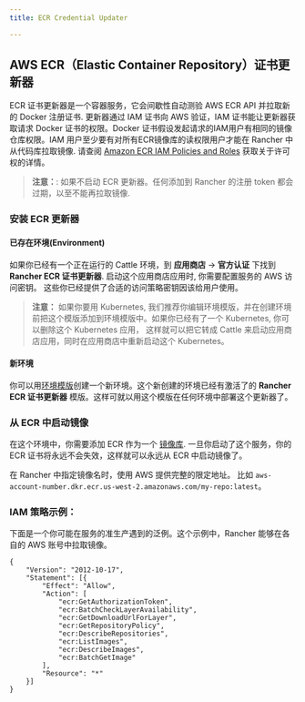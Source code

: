 ```yaml
---
title: ECR Credential Updater

---
```


## AWS ECR（Elastic Container Repository）证书更新器

ECR 证书更新器是一个容器服务，它会间歇性自动测验 AWS ECR API 并拉取新的 Docker 注册证书. 更新器通过 IAM 证书向 AWS 验证，IAM 证书能让更新器获取请求 Docker 证书的权限。Docker 证书假设发起请求的IAM用户有相同的镜像仓库权限。IAM 用户至少要有对所有ECR镜像库的读权限用户才能在 Rancher 中从代码库拉取镜像. 请查阅 [Amazon ECR IAM Policies and Roles](http://docs.aws.amazon.com/AmazonECR/latest/userguide/ECR_IAM_policies.html) 获取关于许可权的详情。

> **注意：**: 如果不启动 ECR 更新器。任何添加到 Rancher 的注册 token 都会过期，以至不能再拉取镜像.

### 安装 ECR 更新器

#### 已存在环境(Environment)

如果你已经有一个正在运行的 Cattle 环境，到
**应用商店** -> **官方认证** 下找到 **Rancher ECR 证书更新器**. 启动这个应用商店应用时, 你需要配置服务的 AWS 访问密钥。
这些你已经提供了合适的访问策略密钥因该给用户使用。

> **注意：** 如果你要用 Kubernetes, 我们推荐你编辑环境模版，并在创建环境前把这个模版添加到环境模版中。如果你已经有了一个 Kubernetes, 你可以删除这个 Kubernetes 应用， 这样就可以把它转成 Cattle 来启动应用商店应用，同时在应用商店中重新启动这个 Kubernetes。

#### 新环境

你可以用[环境模版]({{site.baseurl}}/rancher/{{page.version}}/{{page.lang}}/environments/#什么是环境模版)创建一个新环境。这个新创建的环境已经有激活了的 **Rancher ECR 证书更新器** 模版。这样可就以用这个模版在任何环境中部署这个更新器了。

### 从 ECR 中启动镜像

在这个环境中，你需要添加 ECR 作为一个 [镜像库]({{site.baseurl}}/rancher/{{page.version}}/{{page.lang}}/environments/registries/). 一旦你启动了这个服务，你的 ECR 证书将永远不会失效，这样就可以永远从 ECR 中启动镜像了。

在 Rancher 中指定镜像名时，使用 AWS 提供完整的限定地址。 比如 `aws-account-number.dkr.ecr.us-west-2.amazonaws.com/my-repo:latest`。

### IAM 策略示例：
下面是一个你可能在服务的准生产遇到的泛例。这个示例中，Rancher 能够在各自的 AWS 账号中拉取镜像。

```
{
    "Version": "2012-10-17",
    "Statement": [{
        "Effect": "Allow",
        "Action": [
            "ecr:GetAuthorizationToken",
            "ecr:BatchCheckLayerAvailability",
            "ecr:GetDownloadUrlForLayer",
            "ecr:GetRepositoryPolicy",
            "ecr:DescribeRepositories",
            "ecr:ListImages",
            "ecr:DescribeImages",
            "ecr:BatchGetImage"
        ],
        "Resource": "*"
    }]
}
```
